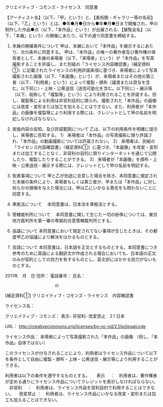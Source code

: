 クリエイティブ・コモンズ・ライセンス　同意書

【アーティスト名】（以下、「甲」という）と、【美術館・ギャラリー等の名前】（以下、「乙」という）とは、●年●月●日から●年●月●日まで開催され、甲の制作した作品●点（以下、「本作品」という）が出展される、【展覧会名】（以下、「本展」という）の開催にあたり、以下の通り同意書を締結する。


1.	本展の開催条件について
甲は、本展において「本作品」を展示するにあたり、次の条件に同意する。
甲は、「本作品」の唯一の著作者及び著作権の保有者として、本展の来場者（以下、「来場者」という）が「本作品」を写真撮影することを許諾し、また別紙の「ライセンス内容確認書」（補足資料①）に記載されたライセンスの利用許諾条項に基づき、来場者によって写真撮影された画像（以下、「本画像」という）が、来場者またはその他の第三者（以下、「利用者」という）によって複製・頒布（譲渡または貸与を含む。以下同じ）・上映・公衆送信（送信可能化を含む。以下同じ）・展示等（以下、総称して「複製等」という）により利用されることを許諾する。但し、複製等による利用は非営利目的に限られ、撮影された「本作品」の画像には改変・変形または加工を加えることはできない。また、利用者が「本作品」の画像を複製等により利用する際には、クレジットとして甲の名前を明記しなければならない。

2.	実施内容の告知、及び許諾範囲について
乙は、以下の利用条件を明確に提示し、来場者に告知する。
1）	来場者は「本作品」の写真撮影に限り許諾され、「本作品」の動画撮影については許諾されない。
2）	来場者は、別紙の「ライセンス内容確認書」（補足資料①）に基づき、「本画像」を改変・変形または加工することなく、非営利の目的に限りインターネットを通じて公開したり、複製したりすることができる。
3）	来場者が「本画像」を頒布・上映・公衆送信・展示する際には、クレジットとして甲の名前を明記する。

3.	免責事項について
甲と乙が別途に合意した場合を除き、本同意書に規定された本展の条件により、来場者もしくは第三者が、甲または「本作品」に対し何らかの損傷を与えた場合には、甲は乙にいかなる責任をも問わないことに同意する。

4.	準拠法について
　本同意書は、日本法を準拠法とする。

5.	管轄裁判所について
　本同意書に関して生じた一切の紛争については、東京地方裁判所を第一審の専属的合意管轄裁判所とする。

6.	協議について
本同意書において規定されてない事項が生じたときは、その都度甲乙の協議により解決をはかるものとする。

7.	言語について
本同意書は、日本語を正文とするものとする。本同意書につき参考のために英語による翻訳文が作成される場合においても、日本語の正文のみが契約としての効力を有するものとし、英文訳にはかかる効力がないものとする。


2011年　月　日
住所：
電話番号：
氏名：

                           印　　　　


[補足資料①]
クリエイティブ・コモンズ・ライセンス　内容確認書

ライセンス名：

クリエイティブ・コモンズ：
表示- 非営利- 改変禁止　2.1 日本

URL： http://creativecommons.org/licenses/by-nc-nd/2.1/jp/legalcode

ライセンス作品： 来場者によって写真撮影された「本作品」の画像
（但し、「本作品」自体ではない）

このライセンスが付与されることにより、利用者はライセンス作品について以下を条件として自由に複製・頒布・上映・公衆送信・展示等により利用することができる。

利用者は以下の条件を遵守するものとする。
　 表示  　：　利用者は、著作権者が定める通りにライセンス作品についてクレジットを表示しなければならない。
　非営利 　：　利用者は、ライセンス作品を営利目的で利用することはできない。
　改変禁止 ：　利用者は、ライセンス作品にいかなる改変・変形または加工も加えることはできない。
